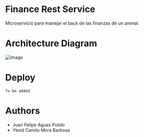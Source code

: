 # Finance Rest Service
Microservicio para manejar el back de las finanzas de un animal.

# Architecture Diagram
![image](https://user-images.githubusercontent.com/98135134/222569081-a825acec-5998-453e-8a7f-186c13af271e.png)


# Deploy
````
To be added
````

# Authors
* Juan Felipe Aguas Pulido
* Yesid Camilo Mora Barbosa
